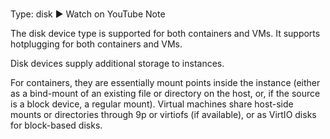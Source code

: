 # **[](https://documentation.ubuntu.com/lxd/latest/reference/devices_disk/)**

Type: disk
▶
Watch on YouTube
Note

The disk device type is supported for both containers and VMs. It supports hotplugging for both containers and VMs.

Disk devices supply additional storage to instances.

For containers, they are essentially mount points inside the instance (either as a bind-mount of an existing file or directory on the host, or, if the source is a block device, a regular mount). Virtual machines share host-side mounts or directories through 9p or virtiofs (if available), or as VirtIO disks for block-based disks.
